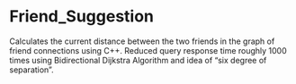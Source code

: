 # Friend_Suggestion
Calculates the current distance between the two friends in the graph of friend connections using C++.
Reduced query response time roughly 1000 times using Bidirectional Dijkstra Algorithm and idea of “six degree of separation”.
